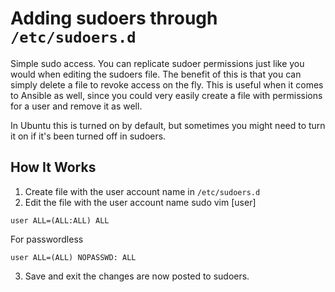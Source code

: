 # Adding sudoers through `/etc/sudoers.d`

Simple sudo access. You can replicate sudoer permissions just like you would when editing the sudoers file. The benefit of this is that you can simply delete a file
to revoke access on the fly. This is useful when it comes to Ansible as well, since you could very easily create a file with permissions for a user and remove it as well. 

In Ubuntu this is turned on by default, but sometimes you might need to turn it on if it's been turned off in sudoers. 

## How It Works 
1. Create file with the user account name in `/etc/sudoers.d`
2. Edit the file with the user account name
sudo vim [user]
```
user ALL=(ALL:ALL) ALL
```
For passwordless
```
user ALL=(ALL) NOPASSWD: ALL
```
3. Save and exit the changes are now posted to sudoers. 

